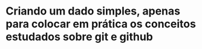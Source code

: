 # Criando um dado simples, apenas para colocar em prática os conceitos estudados sobre git e github
